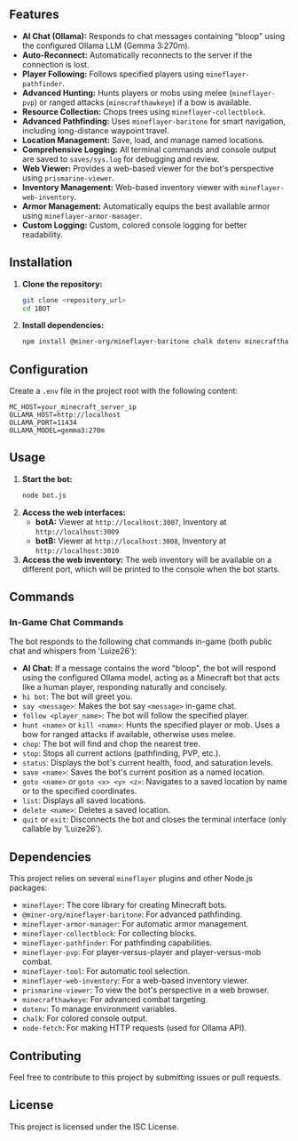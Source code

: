 ## Features

-   **AI Chat (Ollama):** Responds to chat messages containing "bloop" using the configured Ollama LLM (Gemma 3:270m).
-   **Auto-Reconnect:** Automatically reconnects to the server if the connection is lost.
-   **Player Following:** Follows specified players using `mineflayer-pathfinder`.
-   **Advanced Hunting:** Hunts players or mobs using melee (`mineflayer-pvp`) or ranged attacks (`minecrafthawkeye`) if a bow is available.
-   **Resource Collection:** Chops trees using `mineflayer-collectblock`.
-   **Advanced Pathfinding:** Uses `mineflayer-baritone` for smart navigation, including long-distance waypoint travel.
-   **Location Management:** Save, load, and manage named locations.
-   **Comprehensive Logging:** All terminal commands and console output are saved to `saves/sys.log` for debugging and review.
-   **Web Viewer:** Provides a web-based viewer for the bot's perspective using `prismarine-viewer`.
-   **Inventory Management:** Web-based inventory viewer with `mineflayer-web-inventory`.
-   **Armor Management:** Automatically equips the best available armor using `mineflayer-armor-manager`.
-   **Custom Logging:** Custom, colored console logging for better readability.

## Installation

1.  **Clone the repository:**
    ```bash
    git clone <repository_url>
    cd 1BOT
    ```
2.  **Install dependencies:**
    ```bash
    npm install @miner-org/mineflayer-baritone chalk dotenv minecrafthawkeye mineflayer mineflayer-armor-manager mineflayer-collectblock mineflayer-pathfinder mineflayer-pvp mineflayer-statemachine mineflayer-tool mineflayer-web-inventory prismarine-viewer node-fetch@2
    ```

## Configuration

Create a `.env` file in the project root with the following content:

```
MC_HOST=your_minecraft_server_ip
OLLAMA_HOST=http://localhost
OLLAMA_PORT=11434
OLLAMA_MODEL=gemma3:270m
```

## Usage

1.  **Start the bot:**
    ```bash
    node bot.js
    ```
2.  **Access the web interfaces:**
    -   **botA:** Viewer at `http://localhost:3007`, Inventory at `http://localhost:3009`
    -   **botB:** Viewer at `http://localhost:3008`, Inventory at `http://localhost:3010`
3.  **Access the web inventory:** The web inventory will be available on a different port, which will be printed to the console when the bot starts.

## Commands

### In-Game Chat Commands

The bot responds to the following chat commands in-game (both public chat and whispers from 'Luize26'):

-   **AI Chat:** If a message contains the word "bloop", the bot will respond using the configured Ollama model, acting as a Minecraft bot that acts like a human player, responding naturally and concisely.
-   `hi bot`: The bot will greet you.
-   `say <message>`: Makes the bot say `<message>` in-game chat.
-   `follow <player_name>`: The bot will follow the specified player.
-   `hunt <name>` or `kill <name>`: Hunts the specified player or mob. Uses a bow for ranged attacks if available, otherwise uses melee.
-   `chop`: The bot will find and chop the nearest tree.
-   `stop`: Stops all current actions (pathfinding, PVP, etc.).
-   `status`: Displays the bot's current health, food, and saturation levels.
-   `save <name>`: Saves the bot's current position as a named location.
-   `goto <name>` or `goto <x> <y> <z>`: Navigates to a saved location by name or to the specified coordinates.
-   `list`: Displays all saved locations.
-   `delete <name>`: Deletes a saved location.
-   `quit` or `exit`: Disconnects the bot and closes the terminal interface (only callable by 'Luize26').

## Dependencies

This project relies on several `mineflayer` plugins and other Node.js packages:

-   `mineflayer`: The core library for creating Minecraft bots.
-   `@miner-org/mineflayer-baritone`: For advanced pathfinding.
-   `mineflayer-armor-manager`: For automatic armor management.
-   `mineflayer-collectblock`: For collecting blocks.
-   `mineflayer-pathfinder`: For pathfinding capabilities.
-   `mineflayer-pvp`: For player-versus-player and player-versus-mob combat.
-   `mineflayer-tool`: For automatic tool selection.
-   `mineflayer-web-inventory`: For a web-based inventory viewer.
-   `prismarine-viewer`: To view the bot's perspective in a web browser.
-   `minecrafthawkeye`: For advanced combat targeting.
-   `dotenv`: To manage environment variables.
-   `chalk`: For colored console output.
-   `node-fetch`: For making HTTP requests (used for Ollama API).

## Contributing

Feel free to contribute to this project by submitting issues or pull requests.

## License

This project is licensed under the ISC License.